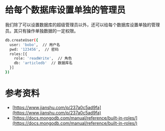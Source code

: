 # 给每个数据库设置单独的管理员

我们除了可以设置数据库的超级管理员以外，还可以给每个数据库设置单独的管理员。其只有操作单独数据的一定权限。

```Bash
db.createUser({
  user: 'bobo',  // 用户名
  pwd: '123456',  // 密码
  roles:[{
    role: 'readWrite',  // 角色
    db: 'articledb'  // 数据库名
  }]
})
```





# 参考资料

- [https://www.jianshu.com/p/237a0c5ad9fa](https://www.jianshu.com/p/237a0c5ad9fa)
- [https://docs.mongodb.com/manual/reference/built-in-roles/](https://docs.mongodb.com/manual/reference/built-in-roles/)

